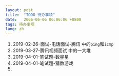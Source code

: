 ```yaml
---
layout: post
title:  "TODO 待办事项"
date:   2066-06-06 06:06:06 +0800
tags: 待办事项
lang: zh
---
```


1. 2019-02-26-面试-电话面试-腾讯 中的`ping`和`icmp`
2. 2019-03-27-腾讯视频面试 中的一大堆
3. 2019-04-01-笔试题-数星星
4. 2019-04-01-笔试题-猜数游戏
5. 